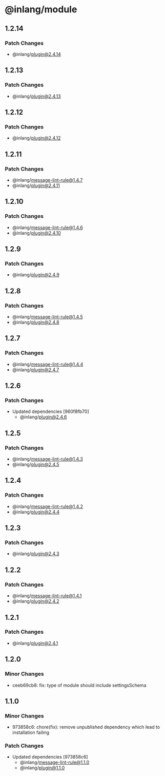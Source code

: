 # @inlang/module

## 1.2.14

### Patch Changes

- @inlang/plugin@2.4.14

## 1.2.13

### Patch Changes

- @inlang/plugin@2.4.13

## 1.2.12

### Patch Changes

- @inlang/plugin@2.4.12

## 1.2.11

### Patch Changes

- @inlang/message-lint-rule@1.4.7
- @inlang/plugin@2.4.11

## 1.2.10

### Patch Changes

- @inlang/message-lint-rule@1.4.6
- @inlang/plugin@2.4.10

## 1.2.9

### Patch Changes

- @inlang/plugin@2.4.9

## 1.2.8

### Patch Changes

- @inlang/message-lint-rule@1.4.5
- @inlang/plugin@2.4.8

## 1.2.7

### Patch Changes

- @inlang/message-lint-rule@1.4.4
- @inlang/plugin@2.4.7

## 1.2.6

### Patch Changes

- Updated dependencies [960f8fb70]
  - @inlang/plugin@2.4.6

## 1.2.5

### Patch Changes

- @inlang/message-lint-rule@1.4.3
- @inlang/plugin@2.4.5

## 1.2.4

### Patch Changes

- @inlang/message-lint-rule@1.4.2
- @inlang/plugin@2.4.4

## 1.2.3

### Patch Changes

- @inlang/plugin@2.4.3

## 1.2.2

### Patch Changes

- @inlang/message-lint-rule@1.4.1
- @inlang/plugin@2.4.2

## 1.2.1

### Patch Changes

- @inlang/plugin@2.4.1

## 1.2.0

### Minor Changes

- ceeb69cb8: fix: type of module should include settingsSchema

## 1.1.0

### Minor Changes

- 973858c6: chore(fix): remove unpublished dependency which lead to installation failing

### Patch Changes

- Updated dependencies [973858c6]
  - @inlang/message-lint-rule@1.1.0
  - @inlang/plugin@1.1.0
